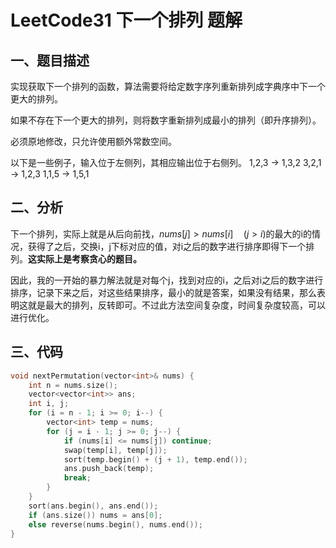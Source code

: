 # LeetCode31 下一个排列 题解

## 一、题目描述

实现获取下一个排列的函数，算法需要将给定数字序列重新排列成字典序中下一个更大的排列。

如果不存在下一个更大的排列，则将数字重新排列成最小的排列（即升序排列）。

必须原地修改，只允许使用额外常数空间。

以下是一些例子，输入位于左侧列，其相应输出位于右侧列。
1,2,3 → 1,3,2
3,2,1 → 1,2,3
1,1,5 → 1,5,1



## 二、分析

下一个排列，实际上就是从后向前找，$nums[j]>nums[i]\quad (j>i)$的最大的i的情况，获得了之后，交换i，j下标对应的值，对i之后的数字进行排序即得下一个排列。**这实际上是考察贪心的题目。**

因此，我的一开始的暴力解法就是对每个j，找到对应的i，之后对i之后的数字进行排序，记录下来之后，对这些结果排序，最小的就是答案，如果没有结果，那么表明这就是最大的排列，反转即可。不过此方法空间复杂度，时间复杂度较高，可以进行优化。



## 三、代码

```c++
void nextPermutation(vector<int>& nums) {
    int n = nums.size();
    vector<vector<int>> ans;
    int i, j;
    for (i = n - 1; i >= 0; i--) {
        vector<int> temp = nums;
        for (j = i - 1; j >= 0; j--) {
            if (nums[i] <= nums[j]) continue;
            swap(temp[i], temp[j]);
            sort(temp.begin() + (j + 1), temp.end());
            ans.push_back(temp);
            break;
        }
    }
    sort(ans.begin(), ans.end());
    if (ans.size()) nums = ans[0]; 
    else reverse(nums.begin(), nums.end());
}
```



